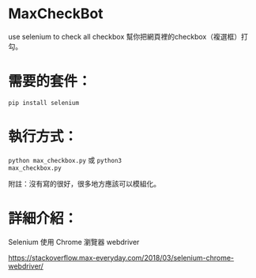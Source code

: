 # MaxCheckBot
use selenium to check all checkbox
幫你把網頁裡的checkbox（複選框）打勾。

# 需要的套件：
<code>pip install selenium</code>

# 執行方式：
<code>python max_checkbox.py</code>
或 
<code>python3 max_checkbox.py</code>

附註：沒有寫的很好，很多地方應該可以模組化。

# 詳細介紹：
Selenium 使用 Chrome 瀏覽器 webdriver

https://stackoverflow.max-everyday.com/2018/03/selenium-chrome-webdriver/

